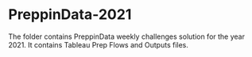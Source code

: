 # PreppinData-2021
The folder contains PreppinData weekly challenges solution for the year 2021. It contains Tableau Prep Flows and Outputs files.
